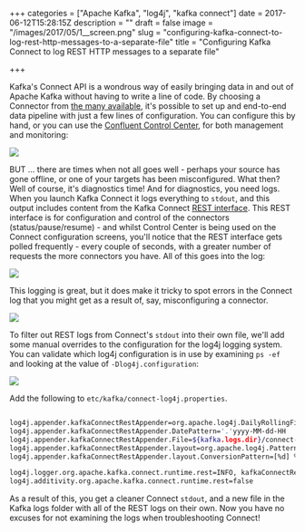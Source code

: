 +++
categories = ["Apache Kafka", "log4j", "kafka connect"]
date = 2017-06-12T15:28:15Z
description = ""
draft = false
image = "/images/2017/05/1__screen.png"
slug = "configuring-kafka-connect-to-log-rest-http-messages-to-a-separate-file"
title = "Configuring Kafka Connect to log REST HTTP messages to a separate file"

+++

Kafka's Connect API is a wondrous way of easily bringing data in and out of Apache Kafka without having to write a line of code. By choosing a Connector from [the many available](https://www.confluent.io/product/connectors/), it's possible to set up and end-to-end data pipeline with just a few lines of configuration. You can configure this by hand, or you can use the [Confluent Control Center](https://www.confluent.io/product/control-center/), for both management and monitoring: 

![](/images/2017/05/Control_Center.png)

BUT ... there are times when not all goes well - perhaps your source has gone offline, or one of your targets has been misconfigured. What then? Well of course, it's diagnostics time! And for diagnostics, you need logs. When you launch Kafka Connect it logs everything to `stdout`, and this output includes content from the Kafka Connect [REST interface](http://docs.confluent.io/current/connect/restapi.html). This REST interface is for configuration and control of the connectors (status/pause/resume) - and whilst Control Center is being used on the Connect configuration screens, you'll notice that the REST interface gets polled frequently - every couple of seconds, with a greater number of requests the more connectors you have. All of this goes into the log: 


![](/images/2017/05/1__screen-1.png)

This logging is great, but it does make it tricky to spot errors in the Connect log that you might get as a result of, say, misconfiguring a connector. 

![](/images/2017/05/1__screen_and_3__oracle_vbgeneric____ssh_-1.png)


To filter out REST logs from Connect's `stdout` into their own file, we'll add some manual overrides to the configuration for the log4j logging system. You can validate which log4j configuration is in use by examining `ps -ef` and looking at the value of `-Dlog4j.configuration`:

![](/images/2017/05/1__screen-2.png)

Add the following to `etc/kafka/connect-log4j.properties`. 
```bash

log4j.appender.kafkaConnectRestAppender=org.apache.log4j.DailyRollingFileAppender
log4j.appender.kafkaConnectRestAppender.DatePattern='.'yyyy-MM-dd-HH
log4j.appender.kafkaConnectRestAppender.File=${kafka.logs.dir}/connect-rest.log
log4j.appender.kafkaConnectRestAppender.layout=org.apache.log4j.PatternLayout
log4j.appender.kafkaConnectRestAppender.layout.ConversionPattern=[%d] %p %m (%c)%n

log4j.logger.org.apache.kafka.connect.runtime.rest=INFO, kafkaConnectRestAppender
log4j.additivity.org.apache.kafka.connect.runtime.rest=false
```

As a result of this, you get a cleaner Connect `stdout`, and a new file in the Kafka logs folder with all of the REST logs on their own. Now you have no excuses for not examining the logs when troubleshooting Connect!

